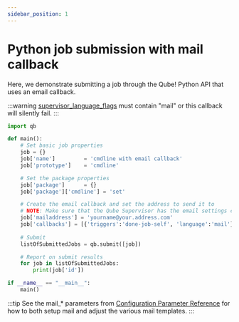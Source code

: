 ```yaml
---
sidebar_position: 1
---
```


# Python job submission with mail callback

Here, we demonstrate submitting a job through the Qube! Python API that uses an email callback.

:::warning
[supervisor_language_flags](/administrators-guide/configuration-parameter-reference/supervisor_language_flags)
must contain "mail" or this callback will silently fail.
:::

```py
import qb

def main():
    # Set basic job properties
    job = {}
    job['name']         = 'cmdline with email callback'
    job['prototype']    = 'cmdline'

    # Set the package properties
    job['package']      = {}
    job['package']['cmdline'] = 'set'

    # Create the email callback and set the address to send it to
    # NOTE: Make sure that the Qube Supervisor has the email settings configured
    job['mailaddress'] = 'yourname@your.address.com'
    job['callbacks'] = [{'triggers':'done-job-self', 'language':'mail'}]
     
    # Submit
    listOfSubmittedJobs = qb.submit([job])

    # Report on submit results
    for job in listOfSubmittedJobs:
        print(job['id'])

if __name__ == "__main__":
    main()
```

:::tip
See the mail_\* parameters from [Configuration Parameter Reference](/configuration-parameter-reference) for how to both setup mail and adjust the various mail templates.
:::

